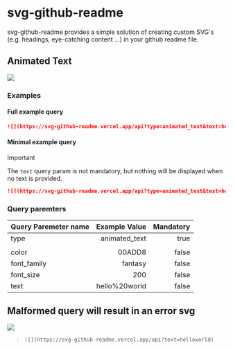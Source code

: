 # svg-github-readme

svg-github-readme provides a simple solution of creating custom SVG's (e.g. headings, eye-catching content ...) in your github readme file.

## Animated Text
![](https://svg-github-readme.vercel.app/api?type=animated_text&text=%23%23%20Animated%20Text&color=7ED7C1&font_size=25&font_family=Open%20Sans)
### Examples
#### Full example query
```markdown
![](https://svg-github-readme.vercel.app/api?type=animated_text&text=helloworld&color=161A30&font_size=100&font_family=Arial)
```

#### Minimal example query
> [!IMPORTANT]
> The `text` query param is not mandatory, but nothing will be displayed when no text is provided.

```markdown
![](https://svg-github-readme.vercel.app/api?type=animated_text&text=helloworld)
```

### Query paremters
| Query Paremeter name | Example Value | Mandatory |
|----------------------|--------------:|----------:|
| type                 | animated_text | true      |
|                      |               |           |
| color                |        00ADD8 | false     |
| font_family          |       fantasy | false     |
| font_size            |           200 | false     |
| text                 | hello%20world | false     |

## Malformed query will result in an error svg
![](https://svg-github-readme.vercel.app/api?text=helloworld)

> `![](https://svg-github-readme.vercel.app/api?text=helloworld)`
